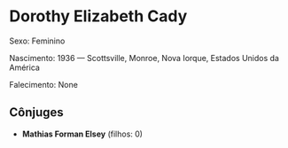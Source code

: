 # Dorothy Elizabeth Cady

Sexo: Feminino

Nascimento: 1936 — Scottsville, Monroe, Nova Iorque, Estados Unidos da América

Falecimento: None

## Cônjuges
- **Mathias Forman Elsey** (filhos: 0)
